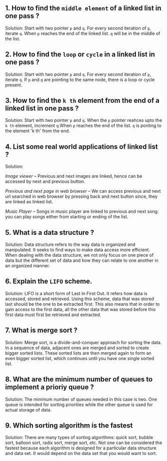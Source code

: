 ## 1. How to find the `middle element` of a linked list in one pass ?
Solution: Start with two pointer `p` and `q`. For every second iteration of `p`, iterate `q`. When `p` reaches the end of the linked list. `q` will be in the middle of the list.

## 2. How to find the `loop` or `cycle` in a linked list in one pass ?
Solution: Start with two pointer `p` and `q`. For every second iteration of `p`, iterate `q`. If `p` and `q` are pointing to the same node, there is a loop or cycle present.

## 3. How to find the `k th` element from the end of a linked list in one pass ?
Solution: Start with two pointer `p` and `q`. When the `p` pointer reahces upto the `k th` element, increment `q`.When `p` reaches the end of the list. `q` is ponting to the element 'k th' from the end.

## 4. List some real world applications of linked list ?
Solution:

*Image viewer* – Previous and next images are linked, hence can be accessed by next and previous button.

*Previous and next page in web browser* – We can access previous and next url searched in web browser by pressing back and next button since, they are linked as linked list.

*Music Player* – Songs in music player are linked to previous and next song. you can play songs either from starting or ending of the list.

## 5. What is a data structure ?

Solution: Data structure refers to the way data is organized and manipulated. It seeks to find ways to make data access more efficient. When dealing with the data structure, we not only focus on one piece of data but the different set of data and how they can relate to one another in an organized manner.

## 6. Explain the `LIFO` scheme.

Solution: LIFO is a short form of Last In First Out. It refers how data is accessed, stored and retrieved. Using this scheme, data that was stored last should be the one to be extracted first. This also means that in order to gain access to the first data, all the other data that was stored before this first data must first be retrieved and extracted.

## 7. What is merge sort ?

Solution: Merge sort, is a  divide-and-conquer approach for sorting the data. In a sequence of data, adjacent ones are merged and sorted to create bigger sorted lists. These sorted lists are then merged again to form an even bigger sorted list, which continues until you have one single sorted list.

## 8. What are the minimum number of queues to implement a prioriy queue ?

Solution: The minimum number of queues needed in this case is two. One queue is intended for sorting priorities while the other queue is used for actual storage of data.

## 9. Which sorting algorithm is the fastest

Solution: There are many types of sorting algorithms: quick sort, bubble sort, balloon sort, radix sort, merge sort, etc. Not one can be considered the fastest because each algorithm is designed for a particular data structure and data set. It would depend on the data set that you would want to sort.
